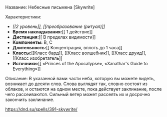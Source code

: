 Название: Небесные письмена \[Skywrite] 

Характеристики:
- *[[2 уровень]], [[преобразование (ритуал)]]*
- **Время накладывания:**[[ 1 действие]]
- **Дистанция:**[[ В пределах видимости]]
- **Компоненты:** В, С
- **Длительность:**[[ Концентрация, вплоть до 1 часа]]
- **Классы:**[[Класс  бард]], [[Класс волшебник]], [[Класс друид]], [[Класс изобретатель]]
- **Источники:**[[ «Princes of the Apocalypse», «Xanathar's Guide to Everything»]]

Описание:
В указанной вами части неба, которую вы можете видеть, возникает до десяти слов. Слова выглядят так, словно состоят из облаков, и остаются на одном месте, пока действует заклинание, после чего рассеиваются. Сильный ветер может рассеять их и досрочно закончить заклинание.

https://dnd.su/spells/391-skywrite/